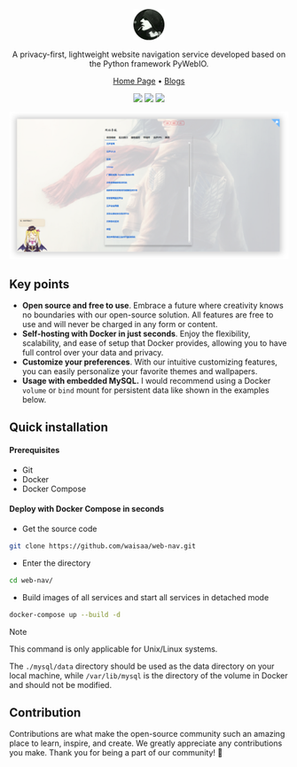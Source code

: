 <div align="center">

<img height="56px" src="./resources/imgs/waisaa.png" alt="WebNav" />

A privacy-first, lightweight website navigation service developed based on the Python framework PyWebIO.

<a href="https://github.com/waisaa/web-nav">Home Page</a> •
<a href="https://blog.csdn.net/qq_42761569?type=blog">Blogs</a>

[![](https://img.shields.io/badge/webui-webnav-9cf.svg)](http://localhost:7777/) [![](https://img.shields.io/badge/document-pywebio-blue.svg)](https://pywebio.readthedocs.io/) [![](https://img.shields.io/badge/license-MIT-brightgreen.svg)](https://github.com/waisaa/web-nav/tree/main/LICENSE)

</div>

![demo](./resources/imgs/webnav.png)

## Key points

- **Open source and free to use**. Embrace a future where creativity knows no boundaries with our open-source solution. All features are free to use and will never be charged in any form or content.
- **Self-hosting with Docker in just seconds**. Enjoy the flexibility, scalability, and ease of setup that Docker provides, allowing you to have full control over your data and privacy.
- **Customize your preferences**. With our intuitive customizing features, you can easily personalize your favorite themes and wallpapers.
- **Usage with embedded MySQL.** I would recommend using a Docker `volume` or `bind` mount for persistent data like shown in the examples below.

## Quick installation

#### Prerequisites
- Git
- Docker
- Docker Compose

#### Deploy with Docker Compose in seconds
- Get the source code
```sh
git clone https://github.com/waisaa/web-nav.git
```
- Enter the directory
```sh
cd web-nav/
```
- Build images of all services and start all services in detached mode
```sh
docker-compose up --build -d
```

> [!NOTE]
> This command is only applicable for Unix/Linux systems.
>
> The `./mysql/data` directory should be used as the data directory on your local machine, while `/var/lib/mysql` is the directory of the volume in Docker and should not be modified.

## Contribution

Contributions are what make the open-source community such an amazing place to learn, inspire, and create. We greatly appreciate any contributions you make. Thank you for being a part of our community! 🥰
